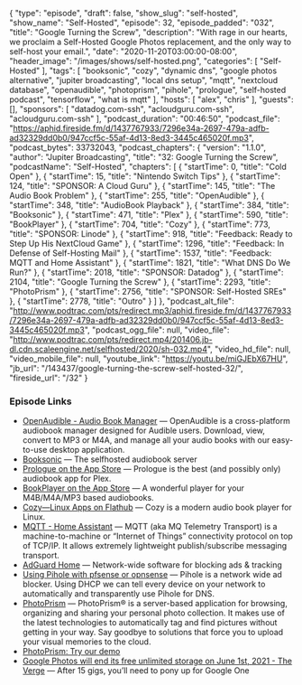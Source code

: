 {
  "type": "episode",
  "draft": false,
  "show_slug": "self-hosted",
  "show_name": "Self-Hosted",
  "episode": 32,
  "episode_padded": "032",
  "title": "Google Turning the Screw",
  "description": "With rage in our hearts, we proclaim a Self-Hosted Google Photos replacement, and the only way to self-host your email.",
  "date": "2020-11-20T03:00:00-08:00",
  "header_image": "/images/shows/self-hosted.png",
  "categories": [
    "Self-Hosted"
  ],
  "tags": [
    "booksonic",
    "cozy",
    "dynamic dns",
    "google photos alternative",
    "jupiter broadcasting",
    "local dns setup",
    "mqtt",
    "nextcloud database",
    "openaudible",
    "photoprism",
    "pihole",
    "prologue",
    "self-hosted podcast",
    "tensorflow",
    "what is mqtt"
  ],
  "hosts": [
    "alex",
    "chris"
  ],
  "guests": [],
  "sponsors": [
    "datadog.com-ssh",
    "acloudguru.com-ssh",
    "acloudguru.com-ssh"
  ],
  "podcast_duration": "00:46:50",
  "podcast_file": "https://aphid.fireside.fm/d/1437767933/7296e34a-2697-479a-adfb-ad32329dd0b0/947ccf5c-55af-4d13-8ed3-3445c465020f.mp3",
  "podcast_bytes": 33732043,
  "podcast_chapters": {
    "version": "1.1.0",
    "author": "Jupiter Broadcasting",
    "title": "32: Google Turning the Screw",
    "podcastName": "Self-Hosted",
    "chapters": [
      {
        "startTime": 0,
        "title": "Cold Open"
      },
      {
        "startTime": 15,
        "title": "Nintendo Switch Tips"
      },
      {
        "startTime": 124,
        "title": "SPONSOR: A Cloud Guru"
      },
      {
        "startTime": 145,
        "title": "The Audio Book Problem"
      },
      {
        "startTime": 255,
        "title": "OpenAudible"
      },
      {
        "startTime": 348,
        "title": "AudioBook Playback"
      },
      {
        "startTime": 384,
        "title": "Booksonic"
      },
      {
        "startTime": 471,
        "title": "Plex"
      },
      {
        "startTime": 590,
        "title": "BookPlayer"
      },
      {
        "startTime": 704,
        "title": "Cozy"
      },
      {
        "startTime": 773,
        "title": "SPONSOR: Linode"
      },
      {
        "startTime": 918,
        "title": "Feedback: Ready to Step Up His NextCloud Game"
      },
      {
        "startTime": 1296,
        "title": "Feedback: In Defense of Self-Hosting Mail"
      },
      {
        "startTime": 1537,
        "title": "Feedback: MQTT and Home Assistant"
      },
      {
        "startTime": 1821,
        "title": "What DNS Do We Run?"
      },
      {
        "startTime": 2018,
        "title": "SPONSOR: Datadog"
      },
      {
        "startTime": 2104,
        "title": "Google Turning the Screw"
      },
      {
        "startTime": 2293,
        "title": "PhotoPrism"
      },
      {
        "startTime": 2756,
        "title": "SPONSOR: Self-Hosted SREs"
      },
      {
        "startTime": 2778,
        "title": "Outro"
      }
    ]
  },
  "podcast_alt_file": "http://www.podtrac.com/pts/redirect.mp3/aphid.fireside.fm/d/1437767933/7296e34a-2697-479a-adfb-ad32329dd0b0/947ccf5c-55af-4d13-8ed3-3445c465020f.mp3",
  "podcast_ogg_file": null,
  "video_file": "http://www.podtrac.com/pts/redirect.mp4/201406.jb-dl.cdn.scaleengine.net/selfhosted/2020/sh-032.mp4",
  "video_hd_file": null,
  "video_mobile_file": null,
  "youtube_link": "https://youtu.be/miGJEbX67HU",
  "jb_url": "/143437/google-turning-the-screw-self-hosted-32/",
  "fireside_url": "/32"
}


### Episode Links

  * [OpenAudible - Audio Book Manager](https://openaudible.org/ "OpenAudible - Audio Book Manager") — OpenAudible is a cross-platform audiobook manager designed for Audible users. Download, view, convert to MP3 or M4A, and manage all your audio books with our easy-to-use desktop application.
  * [Booksonic](https://booksonic.org/ "Booksonic") — The selfhosted audiobook server
  * [‎Prologue on the App Store](https://apps.apple.com/us/app/prologue/id1459223267?ign-mpt=uo%3D4 "‎Prologue on the App Store") — Prologue is the best (and possibly only) audiobook app for Plex.
  * [‎BookPlayer on the App Store](https://apps.apple.com/us/app/bookplayer/id1138219998 "‎BookPlayer on the App Store") — A wonderful player for your M4B/M4A/MP3 based audiobooks.
  * [Cozy—Linux Apps on Flathub](https://flathub.org/apps/details/com.github.geigi.cozy "Cozy—Linux Apps on Flathub") — Cozy is a modern audio book player for Linux.
  * [MQTT - Home Assistant](https://www.home-assistant.io/integrations/mqtt/ "MQTT - Home Assistant") — MQTT (aka MQ Telemetry Transport) is a machine-to-machine or “Internet of Things” connectivity protocol on top of TCP/IP. It allows extremely lightweight publish/subscribe messaging transport.
  * [AdGuard Home](https://adguard.com/en/adguard-home/overview.html "AdGuard Home") — Network-wide software for blocking ads & tracking
  * [Using Pihole with pfsense or opnsense](https://blog.ktz.me/using-pihole-with-pfsense-or-opnsense/ "Using Pihole with pfsense or opnsense") — Pihole is a network wide ad blocker. Using DHCP we can tell every device on your network to automatically and transparently use Pihole for DNS.
  * [PhotoPrism](https://docs.photoprism.org/ "PhotoPrism") — PhotoPrism® is a server-based application for browsing, organizing and sharing your personal photo collection. It makes use of the latest technologies to automatically tag and find pictures without getting in your way. Say goodbye to solutions that force you to upload your visual memories to the cloud.
  * [PhotoPrism: Try our demo](https://demo.photoprism.org/photos "PhotoPrism: Try our demo")
  * [Google Photos will end its free unlimited storage on June 1st, 2021 - The Verge](https://www.theverge.com/2020/11/11/21560810/google-photos-unlimited-cap-free-uploads-15gb-ending "Google Photos will end its free unlimited storage on June 1st, 2021 - The Verge") — After 15 gigs, you’ll need to pony up for Google One


